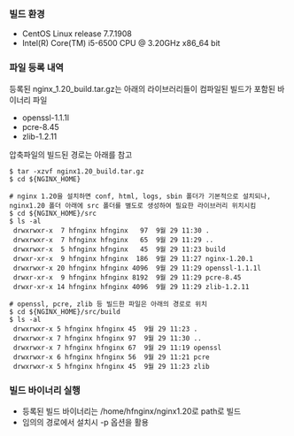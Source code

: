 ### 빌드 환경

- CentOS Linux release 7.7.1908
- Intel(R) Core(TM) i5-6500 CPU @ 3.20GHz x86_64 bit

### 파일 등록 내역
등록된 nginx_1.20_build.tar.gz는 아래의 라이브러리들이 컴파일된 빌드가 포함된 바이너리 파일

- openssl-1.1.1l
- pcre-8.45
- zlib-1.2.11

압축파일의 빌드된 경로는 아래를 참고

    $ tar -xzvf nginx1.20_build.tar.gz
    $ cd ${NGINX_HOME}
    
    # nginx 1.20을 설치하면 conf, html, logs, sbin 폴더가 기본적으로 설치되나, nginx1.20 폴더 아래에 src 폴더를 별도로 생성하여 필요한 라이브러리 위치시킴
    $ cd ${NGINX_HOME}/src
    $ ls -al
     drwxrwxr-x  7 hfnginx hfnginx   97  9월 29 11:30 .
     drwxrwxr-x  7 hfnginx hfnginx   65  9월 29 11:29 ..
     drwxrwxr-x  5 hfnginx hfnginx   45  9월 29 11:23 build
     drwxr-xr-x  9 hfnginx hfnginx  186  9월 29 11:27 nginx-1.20.1
     drwxrwxr-x 20 hfnginx hfnginx 4096  9월 29 11:29 openssl-1.1.1l
     drwxr-xr-x  9 hfnginx hfnginx 8192  9월 29 11:29 pcre-8.45
     drwxr-xr-x 14 hfnginx hfnginx 4096  9월 29 11:29 zlib-1.2.11
     
    # openssl, pcre, zlib 등 빌드한 파일은 아래의 경로로 위치
    $ cd ${NGINX_HOME}/src/build
    $ ls -al
     drwxrwxr-x 5 hfnginx hfnginx 45  9월 29 11:23 .
     drwxrwxr-x 7 hfnginx hfnginx 97  9월 29 11:30 ..
     drwxrwxr-x 7 hfnginx hfnginx 67  9월 29 11:19 openssl
     drwxrwxr-x 6 hfnginx hfnginx 56  9월 29 11:21 pcre
     drwxrwxr-x 5 hfnginx hfnginx 45  9월 29 11:23 zlib
    
### 빌드 바이너리 실행
- 등록된 빌드 바이너리는 /home/hfnginx/nginx1.20로 path로 빌드 
- 임의의 경로에서 설치시 -p 옵션을 활용
